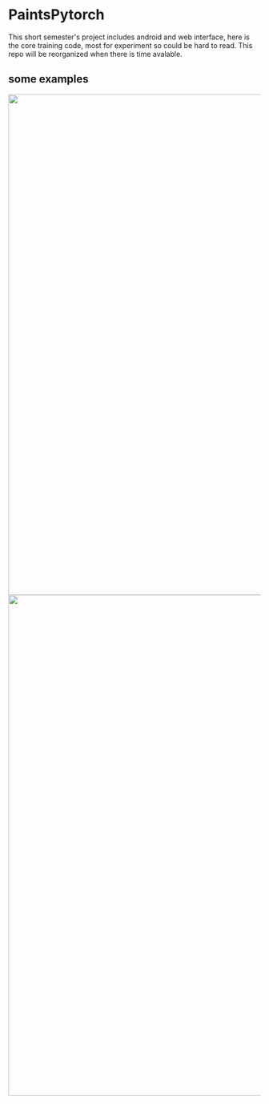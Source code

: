 # PaintsPytorch
This short semester's project includes android and web interface, here is the core training code, most for experiment so could be hard to read. This repo will be reorganized when there is time avalable.

## some examples
<img src="http://orashi.github.io/pic1.png" width="1000px"/>

<img src="http://orashi.github.io/pic2.png" width="1000px"/>
